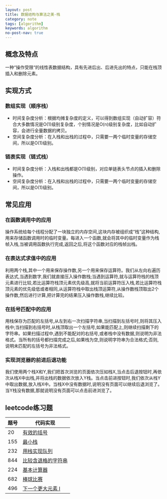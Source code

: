 ```yaml
---
layout: post
title: 数据结构与算法之美-栈
category: note
tags: [algorithm]
keywords: algorithm
no-post-nav: true
---
```


## 概念及特点

一种“操作受限“的线性表数据结构，具有先进后出、后进先出的特点，只能在栈顶插入和删除元素。

## 实现方式
### 数组实现（顺序栈）
- 时间复杂度分析：根据均摊复杂度的定义，可以得到数组实现（自动扩容）符合大多数情况是O(1)级别复杂度，个别情况是O(n)级别复杂度，比如自动扩容，会进行全量数据的拷贝。
- 空间复杂度分析：在入栈和出栈的过程中，只需要一两个临时变量的存储空间，所以是O(1)级别。

### 链表实现（链式栈）
- 时间复杂度分析：入栈和出栈都是O(1)级别，对应单链表头节点的插入和删除操作。
- 空间复杂度分析：在入栈和出栈的过程中，只需要一两个临时变量的存储空间，所以是O(1)级别。

## 常见应用
### 在函数调用中的应用
操作系统给每个线程分配了一块独立的内存空间,这块内存被组织成“栈”这种结构,用来存储函数调用时的临时变量。每进入一个函数,就会将其中的临时变量作为栈帧入栈,当被调用函数执行完成,返回之后,将这个函数对应的栈帧出栈。

### 在表达式求值中的应用
利用两个栈,其中一个用来保存操作数,另一个用来保存运算符。我们从左向右遍历表达式,当遇到数字,我们就直接压入操作数栈;当遇到运算符,就与运算符栈的栈顶元素进行比较,若比运算符栈顶元素优先级高,就将当前运算符压入栈,若比运算符栈顶元素的优先级低或者相同,从运算符栈中取出栈顶运算符,从操作数栈顶取出2个操作数,然后进行计算,把计算完的结果压入操作数栈,继续比较。

### 在括号匹配中的应用
用栈保存为匹配的左括号,从左到右一次扫描字符串,当扫描到左括号时,则将其压入栈中;当扫描到右括号时,从栈顶取出一个左括号,如果能匹配上,则继续扫描剩下的字符串。如果扫描过程中,遇到不能配对的右括号,或者栈中没有数据,则说明为非法格式。当所有的括号都扫描完成之后,如果栈为空,则说明字符串为合法格式;否则,说明未匹配的左括号为非法格式。

### 实现浏览器的前进后退功能
我们使用两个栈X和Y,我们把首次浏览的页面依次压如栈X,当点击后退按钮时,再依次从栈X中出栈,并将出栈的数据依次放入Y栈。当点击前进按钮时,我们依次从栈Y中取出数据,放入栈X中。当栈X中没有数据时,说明没有页面可以继续后退浏览了。当Y栈没有数据,那就说明没有页面可以点击前进浏览了。

## leetcode练习题
题号|代码实现
---|---
20|[有效的括号](https://github.com/wyc18556/algorithms/blob/master/src/leetcode/easy/ValidParentheses.java)
155|[最小栈](https://github.com/wyc18556/algorithms/blob/master/src/leetcode/easy/MinStack.java)
232|[用栈实现队列](https://github.com/wyc18556/algorithms/blob/master/src/leetcode/easy/QueueByStack.java)
844|[比较含退格的字符串](https://github.com/wyc18556/algorithms/blob/master/src/leetcode/easy/BackspaceString.java)
224|[基本计算器](https://github.com/wyc18556/algorithms/blob/master/src/leetcode/difficult/BasicCalculator.java)
682|[棒球比赛](https://github.com/wyc18556/algorithms/blob/master/src/leetcode/easy/BaseballGame.java)
496|[下一个更大元素 I](https://github.com/wyc18556/algorithms/blob/master/src/leetcode/easy/NextGreaterElementI.java)